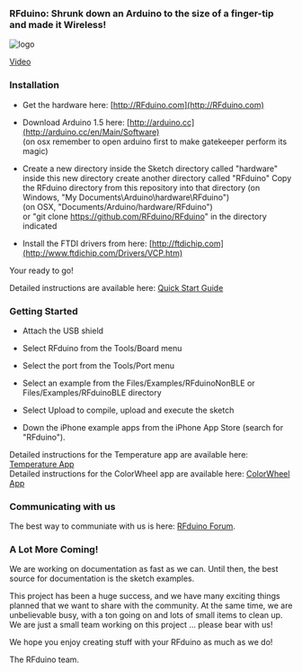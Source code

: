 ### RFduino: Shrunk down an Arduino to the size of a finger-tip and made it Wireless!

![logo](https://raw.github.com/RFduino/RFduino/master/4up%20image.jpg)  

[Video](http://www.youtube.com/watch?v=arWBdGwCJcM)  

### Installation

* Get the hardware here: [http://RFduino.com](http://RFduino.com)

* Download Arduino 1.5 here: [http://arduino.cc](http://arduino.cc/en/Main/Software)  
  (on osx remember to open arduino first to make gatekeeper perform its magic)  

* Create a new directory inside the Sketch directory called "hardware"
  inside this new directory create another directory called "RFduino"
  Copy the RFduino directory from this repository into that directory
  (on Windows, "My Documents\Arduino\hardware\RFduino")  
  (on OSX, "Documents/Arduino/hardware/RFduino")  
  or "git clone https://github.com/RFduino/RFduino" in the directory indicated

* Install the FTDI drivers from here: [http://ftdichip.com](http://www.ftdichip.com/Drivers/VCP.htm)

Your ready to go!

Detailed instructions are available here: [Quick Start Guide](http://files.rfdigital.com/rfduino.quick.start.guide.pdf)

### Getting Started

* Attach the USB shield

* Select RFduino from the Tools/Board menu

* Select the port from the Tools/Port menu

* Select an example from the Files/Examples/RFduinoNonBLE or Files/Examples/RFduinoBLE directory

* Select Upload to compile, upload and execute the sketch

* Down the iPhone example apps from the iPhone App Store (search for "RFduino").

Detailed instructions for the Temperature app are available here: [Temperature App](http://files.rfdigital.com/rfduino.temperature.guide.pdf)  
Detailed instructions for the ColorWheel app are available here: [ColorWheel App](http://files.rfdigital.com/rfduino.rgb.colorwheel.guide.pdf)  

### Communicating with us

The best way to communiate with us is here: [RFduino Forum](http://forum.RFduino.com).

### A Lot More Coming!

We are working on documentation as fast as we can.  Until then, the best source for documentation is the sketch examples.

This project has been a huge success, and we have many exciting things planned that we want to share with the community.  At the same time, we are unbelievable busy, with a ton going on and lots of small items to clean up.  We are just a small team working on this project ... please bear with us!

We hope you enjoy creating stuff with your RFduino as much as we do!

The RFduino team.
